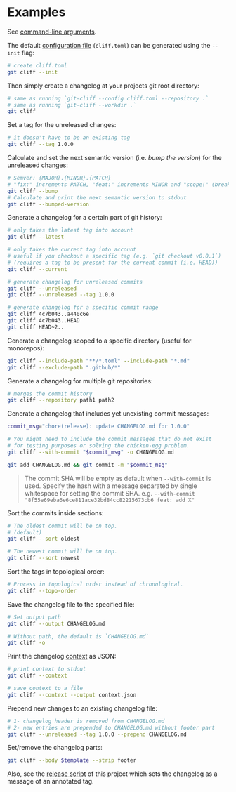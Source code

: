 # Examples

See [command-line arguments](/docs/usage).

The default [configuration file](/docs/configuration) (`cliff.toml`) can be generated using the `--init` flag:

```bash
# create cliff.toml
git cliff --init
```

Then simply create a changelog at your projects git root directory:

```bash
# same as running `git-cliff --config cliff.toml --repository .`
# same as running `git-cliff --workdir .`
git cliff
```

Set a tag for the unreleased changes:

```bash
# it doesn't have to be an existing tag
git cliff --tag 1.0.0
```

Calculate and set the next semantic version (i.e. _bump the version_) for the unreleased changes:

```bash
# Semver: {MAJOR}.{MINOR}.{PATCH}
# "fix:" increments PATCH, "feat:" increments MINOR and "scope!" (breaking changes) increments MAJOR
git cliff --bump
# Calculate and print the next semantic version to stdout
git cliff --bumped-version
```

Generate a changelog for a certain part of git history:

```bash
# only takes the latest tag into account
git cliff --latest

# only takes the current tag into account
# useful if you checkout a specific tag (e.g. `git checkout v0.0.1`)
# (requires a tag to be present for the current commit (i.e. HEAD))
git cliff --current

# generate changelog for unreleased commits
git cliff --unreleased
git cliff --unreleased --tag 1.0.0

# generate changelog for a specific commit range
git cliff 4c7b043..a440c6e
git cliff 4c7b043..HEAD
git cliff HEAD~2..
```

Generate a changelog scoped to a specific directory (useful for monorepos):

```bash
git cliff --include-path "**/*.toml" --include-path "*.md"
git cliff --exclude-path ".github/*"
```

Generate a changelog for multiple git repositories:

```bash
# merges the commit history
git cliff --repository path1 path2
```

Generate a changelog that includes yet unexisting commit messages:

```bash
commit_msg="chore(release): update CHANGELOG.md for 1.0.0"

# You might need to include the commit messages that do not exist
# for testing purposes or solving the chicken-egg problem.
git cliff --with-commit "$commit_msg" -o CHANGELOG.md

git add CHANGELOG.md && git commit -m "$commit_msg"
```

> The commit SHA will be empty as default when `--with-commit` is used. Specify the hash with a message separated by single whitespace for setting the commit SHA. e.g. `--with-commit "8f55e69eba6e6ce811ace32bd84cc82215673cb6 feat: add X"`

Sort the commits inside sections:

```bash
# The oldest commit will be on top.
# (default)
git cliff --sort oldest

# The newest commit will be on top.
git cliff --sort newest
```

Sort the tags in topological order:

```bash
# Process in topological order instead of chronological.
git cliff --topo-order
```

Save the changelog file to the specified file:

```bash
# Set output path
git cliff --output CHANGELOG.md

# Without path, the default is `CHANGELOG.md`
git cliff -o
```

Print the changelog [context](/docs/templating/context) as JSON:

```bash
# print context to stdout
git cliff --context

# save context to a file
git cliff --context --output context.json
```

Prepend new changes to an existing changelog file:

```bash
# 1- changelog header is removed from CHANGELOG.md
# 2- new entries are prepended to CHANGELOG.md without footer part
git cliff --unreleased --tag 1.0.0 --prepend CHANGELOG.md
```

Set/remove the changelog parts:

```bash
git cliff --body $template --strip footer
```

Also, see the [release script](https://github.com/orhun/git-cliff/blob/main/release.sh) of this project which sets the changelog as a message of an annotated tag.
